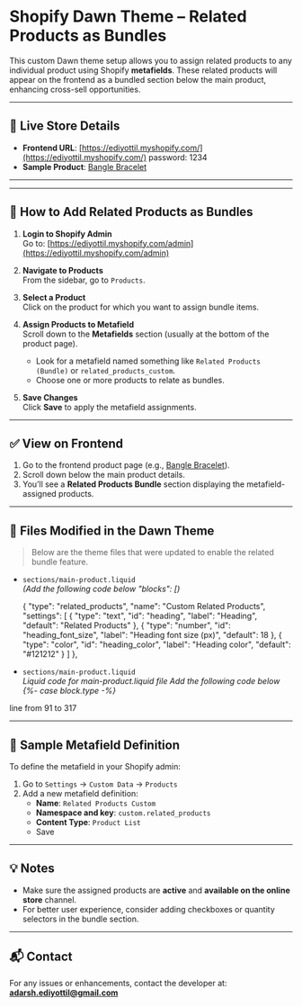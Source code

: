 # Shopify Dawn Theme – Related Products as Bundles

This custom Dawn theme setup allows you to assign related products to any individual product using Shopify **metafields**. These related products will appear on the frontend as a bundled section below the main product, enhancing cross-sell opportunities.

---

## 🛒 Live Store Details

- **Frontend URL**: [https://ediyottil.myshopify.com/](https://ediyottil.myshopify.com/) password: 1234
- **Sample Product**: [Bangle Bracelet](https://ediyottil.myshopify.com/products/bangle-bracelet)

---

---

## 🔧 How to Add Related Products as Bundles

1. **Login to Shopify Admin**  
   Go to: [https://ediyottil.myshopify.com/admin](https://ediyottil.myshopify.com/admin)

2. **Navigate to Products**  
   From the sidebar, go to `Products`.

3. **Select a Product**  
   Click on the product for which you want to assign bundle items.

4. **Assign Products to Metafield**  
   Scroll down to the **Metafields** section (usually at the bottom of the product page).

   - Look for a metafield named something like `Related Products (Bundle)` or `related_products_custom`.
   - Choose one or more products to relate as bundles.

5. **Save Changes**  
   Click **Save** to apply the metafield assignments.

---

## ✅ View on Frontend

1. Go to the frontend product page (e.g., [Bangle Bracelet](https://ediyottil.myshopify.com/products/bangle-bracelet)).
2. Scroll down below the main product details.
3. You’ll see a **Related Products Bundle** section displaying the metafield-assigned products.

---

## 📂 Files Modified in the Dawn Theme

> Below are the theme files that were updated to enable the related bundle feature.

- `sections/main-product.liquid`  
  *(Add the following code below "blocks": [)*

   {
      "type": "related_products",
      "name": "Custom Related Products",
      "settings": [
        {
          "type": "text",
          "id": "heading",
          "label": "Heading",
          "default": "Related Products"
        },
    	{
          "type": "number",
          "id": "heading_font_size",
          "label": "Heading font size (px)",
          "default": 18
        },
        {
          "type": "color",
          "id": "heading_color",
          "label": "Heading color",
          "default": "#121212"
        }
      ]
    },

-  `sections/main-product.liquid`   
  *Liquid code for main-product.liquid file
Add the following code below {%- case block.type -%}*

line from 91 to 317

---

## 🧪 Sample Metafield Definition

To define the metafield in your Shopify admin:

1. Go to `Settings` → `Custom Data` → `Products`
2. Add a new metafield definition:
   - **Name**: `Related Products Custom`
   - **Namespace and key**: `custom.related_products`
   - **Content Type**: `Product List`
   - Save

---

## 💡 Notes

- Make sure the assigned products are **active** and **available on the online store** channel.
- For better user experience, consider adding checkboxes or quantity selectors in the bundle section.

---

## 📬 Contact

For any issues or enhancements, contact the developer at: **adarsh.ediyottil@gmail.com**
